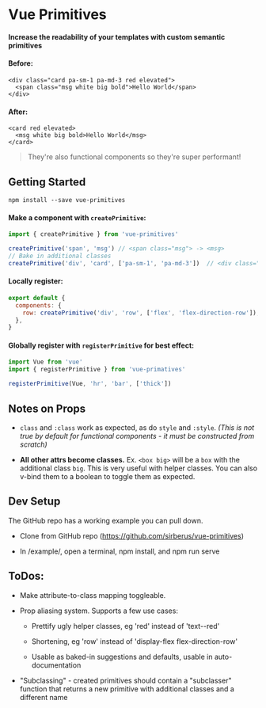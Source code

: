 # Vue Primitives

#### Increase the readability of your templates with custom semantic primitives

#### Before:
```
<div class="card pa-sm-1 pa-md-3 red elevated">
  <span class="msg white big bold">Hello World</span>
</div>
```

#### After:
```
<card red elevated>
  <msg white big bold>Hello World</msg>
</card>
```

> They're also functional components so they're super performant!

## Getting Started

`npm install --save vue-primitives`

#### Make a component with `createPrimitive`:

```js
import { createPrimitive } from 'vue-primitives'

createPrimitive('span', 'msg') // <span class="msg"> -> <msg>
// Bake in additional classes
createPrimitive('div', 'card', ['pa-sm-1', 'pa-md-3'])  // <div class="card pa-sm-1 pa-md-3"> -> <card>
```

#### Locally register:

```js
export default {
  components: {
    row: createPrimitive('div', 'row', ['flex', 'flex-direction-row']),
  },
}
```

#### Globally register with `registerPrimitive` for best effect:

```js
import Vue from 'vue'
import { registerPrimitive } from 'vue-primatives'

registerPrimitive(Vue, 'hr', 'bar', ['thick'])
```

## Notes on Props

* `class` and `:class` work as expected, as do `style` and `:style`. *(This is not true by default for functional components - it must be constructed from scratch)*

* **All other attrs become classes.** Ex. `<box big>` will be a `box` with the additional class `big`. This is very useful with helper classes. You can also v-bind them to a boolean to toggle them as expected.

## Dev Setup

The GitHub repo has a working example you can pull down.

* Clone from GitHub repo (https://github.com/sirberus/vue-primitives)

* In /example/, open a terminal, npm install, and npm run serve

## ToDos:

* Make attribute-to-class mapping toggleable.

* Prop aliasing system. Supports a few use cases:
  
  * Prettify ugly helper classes, eg 'red' instead of 'text--red'

  * Shortening, eg 'row' instead of 'display-flex flex-direction-row'

  * Usable as baked-in suggestions and defaults, usable in auto-documentation

* "Subclassing" - created primitives should contain a "subclasser" function that returns a new primitive with additional classes and a different name

